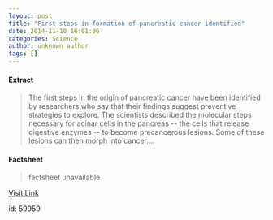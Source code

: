 ```yaml
---
layout: post
title: "First steps in formation of pancreatic cancer identified"
date: 2014-11-10 16:01:06
categories: Science
author: unknown author
tags: []
---
```



#### Extract
>The first steps in the origin of pancreatic cancer have been identified by researchers who say that their findings suggest preventive strategies to explore. The scientists described the molecular steps necessary for acinar cells in the pancreas -- the cells that release digestive enzymes -- to become precancerous lesions. Some of these lesions can then morph into cancer....

#### Factsheet
>factsheet unavailable

[Visit Link](http://feeds.sciencedaily.com/~r/sciencedaily/~3/UgzvW34ZtPE/141110110106.htm)

id:   59959
